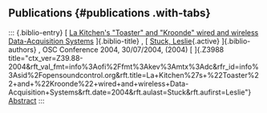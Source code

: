 ## Publications {#publications .with-tabs}

::: {.biblio-entry}
[ [La Kitchen\'s \"Toaster\" and \"Kroonde\" wired and wireless
Data-Acquisition
Systems](publication/la-kitchens-toaster-and-kroonde-wired-and-wireless-data-acquisition-systems)
]{.biblio-title} , [ [Stuck, Leslie](publications/author/Stuck){.active}
]{.biblio-authors} , OSC Conference 2004, 30/07/2004, (2004) [ ]{.Z3988
title="ctx_ver=Z39.88-2004&rft_val_fmt=info%3Aofi%2Ffmt%3Akev%3Amtx%3Adc&rfr_id=info%3Asid%2Fopensoundcontrol.org&rft.title=La+Kitchen%27s+%22Toaster%22+and+%22Kroonde%22+wired+and+wireless+Data-Acquisition+Systems&rft.date=2004&rft.aulast=Stuck&rft.aufirst=Leslie"}
[Abstract](publication/la-kitchens-toaster-and-kroonde-wired-and-wireless-data-acquisition-systems)
:::
